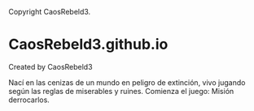 Copyright  CaosRebeld3.
# CaosRebeld3.github.io
Created by CaosRebeld3


Nací en las cenizas de un mundo en peligro de extinción,
vivo jugando según las reglas de miserables y ruines.
Comienza el juego: Misión derrocarlos.
